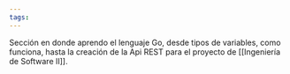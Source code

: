 ```yaml
---
tags:
---
```

Sección en donde aprendo el lenguaje Go, desde tipos de variables, como funciona, hasta la creación de la Api REST para el proyecto de [[Ingeniería de Software II]].


